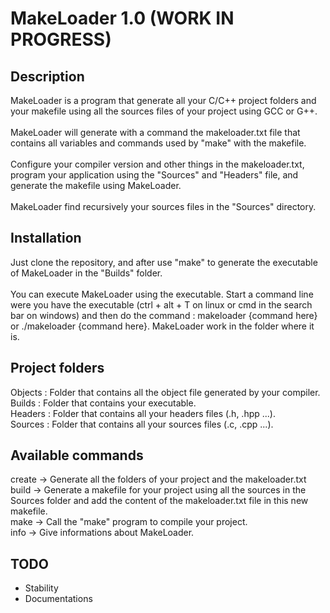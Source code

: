 # MakeLoader 1.0 (WORK IN PROGRESS)

## Description
MakeLoader is a program that generate all your C/C++ project folders and your makefile 
using all the sources files of your project using GCC or G++.
<br/><br/>
MakeLoader will generate with a command the makeloader.txt file that contains all variables 
and commands used by "make" with the makefile.
<br/><br/>
Configure your compiler version and other things in the makeloader.txt,
program your application using the "Sources" and "Headers" file, and generate 
the makefile using MakeLoader.
<br/><br/>
MakeLoader find recursively your sources files in the "Sources" directory.

## Installation
Just clone the repository, and after use "make" to generate the executable of MakeLoader
in the "Builds" folder.
<br/><br/>
You can execute MakeLoader using the executable.
Start a command line were you have the executable (ctrl + alt + T on linux or cmd in the search bar on windows)
and then do the command : makeloader {command here} or ./makeloader {command here}.
MakeLoader work in the folder where it is.

## Project folders
Objects : Folder that contains all the object file generated by your compiler.<br/>
Builds : Folder that contains your executable.<br/>
Headers : Folder that contains all your headers files (.h, .hpp ...).<br/>
Sources : Folder that contains all your sources files (.c, .cpp ...).<br/>

## Available commands
create -> Generate all the folders of your project and the makeloader.txt
<br/>
build -> Generate a makefile for your project using all the sources in the Sources folder and add the content of the makeloader.txt file in this new makefile.
<br/>
make -> Call the "make" program to compile your project.
<br/>
info -> Give informations about MakeLoader.

## TODO
* Stability
* Documentations
